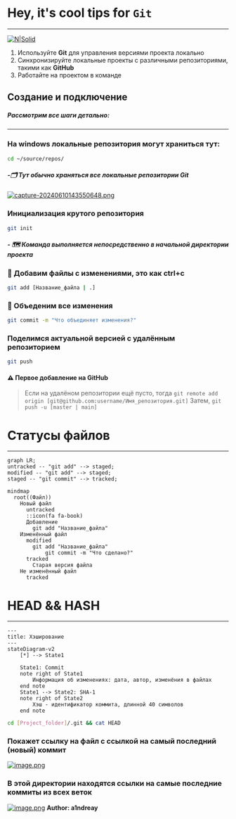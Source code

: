 # Hey, it's cool tips for `Git`
---
[![N|Solid](https://cldup.com/dTxpPi9lDf.thumb.png)](https://nodesource.com/products/nsolid)
1. Используйте __Git__ для управления версиями проекта локально
2. Синхронизируйте локальные проекты с различными репозиториями, такими как __GitHub__
3. Работайте на проектом в команде

## Создание и подключение
##### Рассмотрим все шаги детально:
---
### На __windows__ локальные репозитория могут храниться тут:
```bash
cd ~/source/repos/
```
##### -🗂️ Тут обычно храняться все локальные репозитории __Git__
[![capture-20240610143550648.png](https://i.postimg.cc/pTZwfNYV/capture-20240610143550648.png)](https://postimg.cc/ftVqsrr1)

### Инициализация крутого репозитория
```bash
git init
```
##### - 🗺️ Команда выполняется непосредственно в начальной директории проекта

### 💾 Добавим файлы с изменениями, это как __ctrl+c__
```bash
git add [Название_файла | .]
```

### 🔗 Объеденим все изменения
```bash
git commit -m "Что объединяет изменения?"
```

### Поделимся актуальной версией с удалённым репозиторием
```bash
git push
```

#### ⚠️ Первое добавление на __GitHub__
>  Если на удалёном репозитории ещё пусто, тогда `git remote add origin [git@github.com:username/Имя_репозитория.git]`
>  Затем, `git push -u [master | main]`

# Статусы файлов
---

```mermaid
graph LR;
untracked -- "git add" --> staged;
modified -- "git add" --> staged;
staged -- "git commit" --> tracked;
```

```mermaid
mindmap
  root((Файл))
    Новый файл
      untracked
      ::icon(fa fa-book)
      Добавление
        git add "Название_файла"
    Изменённый файл
      modified
        git add "Название_файла"
            git commit -m "Что сделано?"
      tracked
        Старая версия файла
    Не изменённый файл
      tracked

```

# __HEAD__ && __HASH__
---

```mermaid
---
title: Хэширование
---
stateDiagram-v2
    [*] --> State1

    State1: Commit
    note right of State1
        Информация об изменениях: дата, автор, изменёния в файлах
    end note
    State1 --> State2: SHA-1
    note right of State2
        Хэш - идентификатор коммита, длинной 40 символов
    end note

```

```bash
cd [Project_folder]/.git && cat HEAD
```
### Покажет ссылку на файл с ссылкой на самый последний (новый) коммит
[![image.png](https://i.postimg.cc/bNZ3Qj8D/image.png)](https://postimg.cc/pptfH4mR)

### В этой директории находятся ссылки на самые последние коммиты из всех веток
[![image.png](https://i.postimg.cc/cJFn9rBs/image.png)](https://postimg.cc/wtsM3xrP)
**Author: a1ndreay**
